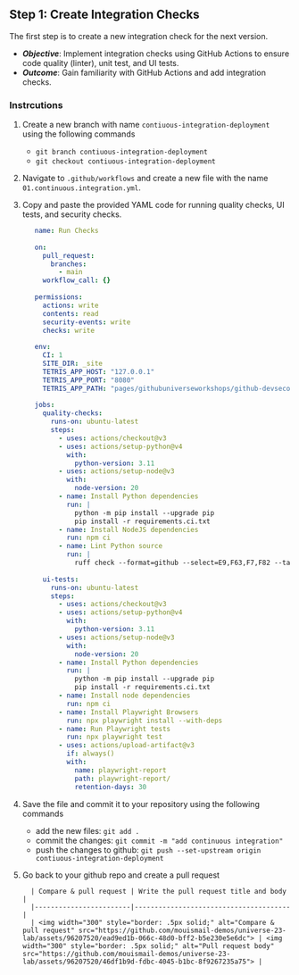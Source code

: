 ## Step 1: Create Integration Checks

The first step is to create a new integration check for the next version. 

- _**Objective**_: Implement integration checks using GitHub Actions to ensure code quality (linter), unit test, and UI tests.
- _**Outcome**_: Gain familiarity with GitHub Actions and add integration checks.

### Instrcutions

1. Create a new branch with name `contiuous-integration-deployment` using the following commands
    - `git branch contiuous-integration-deployment`
    - `git checkout contiuous-integration-deployment`
2. Navigate to `.github/workflows` and create a new file with the name `01.continuous.integration.yml`.
3. Copy and paste the provided YAML code for running quality checks, UI tests, and security checks.
   ```yaml
      name: Run Checks
      
      on:
        pull_request:
          branches:
            - main
        workflow_call: {}
      
      permissions:
        actions: write
        contents: read
        security-events: write
        checks: write
      
      env:
        CI: 1
        SITE_DIR: _site
        TETRIS_APP_HOST: "127.0.0.1"
        TETRIS_APP_PORT: "8080"
        TETRIS_APP_PATH: "pages/githubuniverseworkshops/github-devsecops-fundamentals"
      
      jobs:
        quality-checks:
          runs-on: ubuntu-latest
          steps:
            - uses: actions/checkout@v3
            - uses: actions/setup-python@v4
              with:
                python-version: 3.11
            - uses: actions/setup-node@v3
              with:
                node-version: 20
            - name: Install Python dependencies
              run: |
                python -m pip install --upgrade pip
                pip install -r requirements.ci.txt
            - name: Install NodeJS dependencies
              run: npm ci
            - name: Lint Python source
              run: |
                ruff check --format=github --select=E9,F63,F7,F82 --target-version=py311 .
      
        ui-tests:
          runs-on: ubuntu-latest
          steps:
            - uses: actions/checkout@v3
            - uses: actions/setup-python@v4
              with:
                python-version: 3.11
            - uses: actions/setup-node@v3
              with:
                node-version: 20
            - name: Install Python dependencies
              run: |
                python -m pip install --upgrade pip
                pip install -r requirements.ci.txt
            - name: Install node dependencies
              run: npm ci
            - name: Install Playwright Browsers
              run: npx playwright install --with-deps
            - name: Run Playwright tests
              run: npx playwright test
            - uses: actions/upload-artifact@v3
              if: always()
              with:
                name: playwright-report
                path: playwright-report/
                retention-days: 30
      ```
4. Save the file and commit it to your repository using the following commands
    - add the new files: `git add .`
    - commit the changes: `git commit -m "add continuous integration"`
    - push the changes to github: `git push --set-upstream origin contiuous-integration-deployment`
5. Go back to your github repo and create a pull request
   
         | Compare & pull request | Write the pull request title and body |
         |------------------------|---------------------------------------|
         | <img width="300" style="border: .5px solid;" alt="Compare & pull request" src="https://github.com/mouismail-demos/universe-23-lab/assets/96207520/ead9ed1b-066c-48d0-bff2-b5e230e5e6dc"> | <img width="300" style="border: .5px solid;" alt="Pull request body" src="https://github.com/mouismail-demos/universe-23-lab/assets/96207520/46df1b9d-fdbc-4045-b1bc-8f9267235a75"> |
